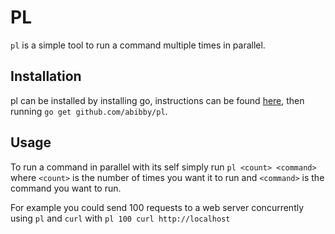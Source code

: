 # PL

`pl` is a simple tool to run a command multiple times in parallel.

## Installation

pl can be installed by installing go, instructions can be found
[here](https://golang.org/doc/install), then running `go get
github.com/abibby/pl`.

## Usage

To run a command in parallel with its self simply run `pl <count> <command>`
where `<count>` is the number of times you want it to run and `<command>` is the
command you want to run.

For example you could send 100 requests to a web server concurrently using `pl`
and `curl` with `pl 100 curl http://localhost`